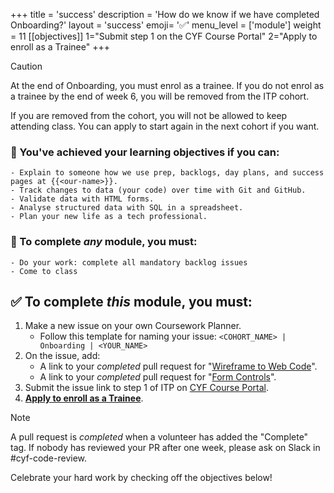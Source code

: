 +++
title = 'success'
description = 'How do we know if we have completed Onboarding?'
layout = 'success'
emoji= '✅'
menu_level = ['module']
weight = 11
[[objectives]]
1="Submit step 1 on the CYF Course Portal"
2="Apply to enroll as a Trainee"
+++

> [!CAUTION]
>
> At the end of Onboarding, you must enrol as a trainee. If you do not enrol as a trainee by the end of week 6, you will be removed from the ITP cohort.
>
> If you are removed from the cohort, you will not be allowed to keep attending class. You can apply to start again in the next cohort if you want.

### 🎯 You've achieved your learning objectives if you can:

```objectives
- Explain to someone how we use prep, backlogs, day plans, and success pages at {{<our-name>}}.
- Track changes to data (your code) over time with Git and GitHub.
- Validate data with HTML forms.
- Analyse structured data with SQL in a spreadsheet.
- Plan your new life as a tech professional.
```

### 💯 To complete _any_ module, you must:

```objectives
- Do your work: complete all mandatory backlog issues
- Come to class
```

## ✅ To complete _this_ module, you must:

1. Make a new issue on your own Coursework Planner.
   - Follow this template for naming your issue: `<COHORT_NAME> | Onboarding | <YOUR_NAME>`
1. On the issue, add:
   - A link to your _completed_ pull request for "[Wireframe to Web Code](https://github.com/CodeYourFuture/Module-Onboarding/issues/17)".
   - A link to your _completed_ pull request for "[Form Controls](https://github.com/CodeYourFuture/Module-Onboarding/issues/19)".
1. Submit the issue link to step 1 of ITP on [CYF Course Portal](https://application-process.codeyourfuture.io/).
1. **[Apply to enroll as a Trainee](https://forms.gle/vRuofa7aeL5DsbhGA)**.

> [!NOTE]
> A pull request is _completed_ when a volunteer has added the "Complete" tag. If nobody has reviewed your PR after one week, please ask on Slack in #cyf-code-review.

Celebrate your hard work by checking off the objectives below!
